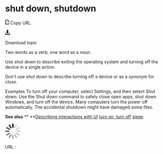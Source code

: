 # shut down, shutdown

![Copy URL](media/shut-down-shutdown/Copy.png)
Copy URL

![Download](media/shut-down-shutdown/Download.png)

Download topic

Two words as a verb, one word as a noun. 

Use *shut down* to describe exiting the operating system and turning off the device in a single action. 

Don't use *shut down* to describe turning off a device or as a synonym for *close*.

Examples
To turn off your computer, select Settings, and then select Shut down.
Use the Shut down command to safely close open apps, shut down Windows, and turn off the device. 
Many computers turn the power off automatically.
The accidental shutdown might have damaged some files. 

**See also** **
**[Describing interactions with UI](https://worldready.cloudapp.net/Styleguide/Read?id=2700&topicid=26472)
[turn on, turn off](https://worldready.cloudapp.net/Styleguide/Read?id=2700&topicid=33405)
[sleep](https://worldready.cloudapp.net/Styleguide/Read?id=2700&topicid=35395)

![In progress](media/shut-down-shutdown/activity-large.gif)

URL :
